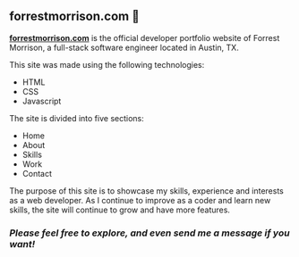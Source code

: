 ## forrestmorrison.com 👋

[**forrestmorrison.com**](https://www.forrestmorrison.com) is the official developer portfolio website of Forrest Morrison, a full-stack software engineer located in Austin, TX.

This site was made using the following technologies:

- HTML
- CSS
- Javascript

The site is divided into five sections:

- Home
- About
- Skills
- Work
- Contact

The purpose of this site is to showcase my skills, experience and interests as a web developer. As I continue to improve as a coder and learn new skills, the site will continue to grow and have more features.

### *Please feel free to explore, and even send me a message if you want!*